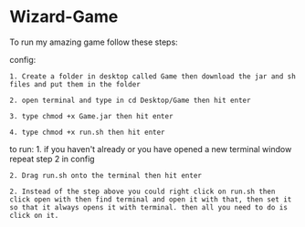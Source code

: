 # Wizard-Game


To run my amazing game  follow these steps:

config:


	1. Create a folder in desktop called Game then download the jar and sh files and put them in the folder

	2. open terminal and type in cd Desktop/Game then hit enter

	3. type chmod +x Game.jar then hit enter

	4. type chmod +x run.sh then hit enter

to run:
	1. if you haven't already or you have opened a new terminal window repeat step 2 	in config

	2. Drag run.sh onto the terminal then hit enter
	
	2. Instead of the step above you could right click on run.sh then click open with then find terminal and open it with that, then set it so that it always opens it with terminal. then all you need to do is click on it.
	

